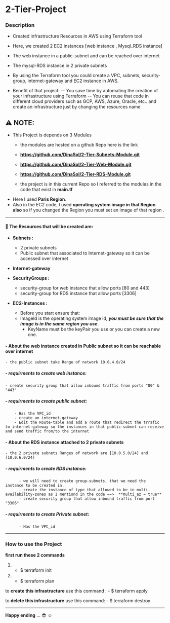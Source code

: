 # 2-Tier-Project


### Description
- Created infrastructure Resources in AWS using Terraform tool
- Here, we created 2 EC2 instances [web instance , Mysql_RDS instance]
- The web instance in a public-subnet and can be reached over internet
- The mysql-RDS instance in 2 private subnets

     
- By using the Terraform tool you could create a VPC, subnets, security-group, internet-gateway and EC2 instance in AWS.
- Benefit of that project: 
 -- You save time by automating the creation of your infrastructure using Terraform
 -- You can reuse that code in different cloud providers such as GCP, AWS, Azure, Oracle, etc.. and create an infrastructure just by changing the  resources name
	
## :warning:  NOTE:
- This Project is depends on 3 Modules
    - the modules are hosted on a github Repo here is the link   
    -   **https://github.com/DinaSol/2-Tier-Subnets-Module.git**
    -   **https://github.com/DinaSol/2-Tier-Web-Module.git**
    -   **https://github.com/DinaSol/2-Tier-RDS-Module.git**

    - the project is in this current Repo so I referred to the modules in the code that exist in **main.tf**
-  Here I used **Paris Region**.
- Also in the EC2 code, I used **operating system image in that Region also** so if you changed the Region you must set an image of that region .


------------


#### 📝 The Resources that will be created are:

- **Subnets :**
   - 2 private subnets 
   - Public subnet that associated to Internet-gateway so it can be accessed over internet
- **Internet-gateway**
  
- **SecurityGroups :**
	- security-group for web instance that allow ports [80 and 443]
  - security-group for RDS instance that allow ports [3306]

- **EC2-Instances :**
	- Before you start ensure that:
   - ImageId is the operating system image id, ***you must be sure that the image is in the same region you use***. 
	 - KeyName must be the keyPair you use or you can create a new one.


 #### - About the web instance created in Public subnet so it can be reachable over internet
    - the public subnet take Range of network 10.0.4.0/24
  ##### - requirments to create web instance:  
    - create security group that allow inbound traffic from ports "80" & "443"
  ##### - requirments to create public subnet:
        - Has the VPC_id 
        - create an internet-gateway 
        - Edit the Route-table and add a route that redirect the trrafic to internet-gateway so the instances in that public-subnet can receive and send traffic from/to the internet
 #### - About the RDS instance attached to 2 private subnets
    - the 2 private subnets Ranges of network are [10.0.5.0/24] and [10.0.6.0/24]
  ##### - requirments to create RDS instance:
          - we will need to create group-subnets, that we need the instance to be created in.
          - create the instance of type that allowed to be in multi-availability-zones as I mentiond in the code ==>  **multi_az = true** 
          - create security group that allow inbound traffic from port "3306"
  ##### - requirments to create Private subnet:
          - Has the VPC_id 


   
------------
### How to use the Project

**first run these 2 commands**
1.  -  $ terraform init
2.  -  $ terraform plan

to **create this infrastructure** use this command : 
    - $ terraform apply

to **delete this infrastructure** use this command: 
    -  $ terraform destroy

------------

**Happy ending** ... :sunglasses: :relaxed:

